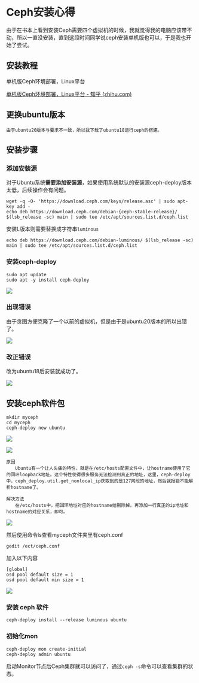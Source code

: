 # Ceph安装心得

由于在书本上看到安装Ceph需要四个虚拟机的时候，我就觉得我的电脑应该带不动，所以一直没安装，直到这段时间同学说ceph安装单机版也可以，于是我也开始了尝试。

## 安装教程

单机版Ceph环境部署，Linux平台

[单机版Ceph环境部署，Linux平台 - 知乎 (zhihu.com)](https://zhuanlan.zhihu.com/p/67832892)

## 更换ubuntu版本

```
由于ubuntu20版本与要求不一致，所以我下载了ubuntu18进行ceph的搭建。
```

## 安装步骤

### 添加安装源

对于Ubuntu系统**需要添加安装源**，如果使用系统默认的安装源ceph-deploy版本太低，后续操作会有问题。

```
wget -q -O- 'https://download.ceph.com/keys/release.asc' | sudo apt-key add -
echo deb https://download.ceph.com/debian-{ceph-stable-release}/ $(lsb_release -sc) main | sudo tee /etc/apt/sources.list.d/ceph.list
```

安装L版本则需要替换成字符串`luminous`

```
echo deb https://download.ceph.com/debian-luminous/ $(lsb_release -sc) main | sudo tee /etc/apt/sources.list.d/ceph.list
```

### 安装ceph-deploy

```
sudo apt update
sudo apt -y install ceph-deploy
```

![](https://raw.githubusercontent.com/LUWEI2000/Typora-images/master/img/image-20211121225810494.png)

### 出现错误

由于贪图方便克隆了一个以前的虚拟机，但是由于是ubuntu20版本的所以出错了。

![](https://raw.githubusercontent.com/LUWEI2000/Typora-images/master/img/image-20211121230226846.png)

### 改正错误

改为ubuntu18后安装就成功了。

![](https://raw.githubusercontent.com/LUWEI2000/Typora-images/master/img/image-20211121233644592.png)

## 安装ceph软件包

```
mkdir myceph
cd myceph
ceph-deploy new ubuntu
```

![](https://raw.githubusercontent.com/LUWEI2000/Typora-images/master/img/image-20211121234109888.png)

![](https://raw.githubusercontent.com/LUWEI2000/Typora-images/master/img/image-20211122000451652.png)

```
原因
　　Ubuntu有一个让人头痛的特性，就是在/etc/hosts配置文件中，让hostname使用了它的回环loopback地址。这个特性使得很多服务无法检测到真正的地址，这里，ceph-deploy中，ceph_deploy.util.get_nonlocal_ip获取到的是127网段的地址，然后就报错不能解析hostname了。

解决方法
　　在/etc/hosts中，把回环地址对应的hostname给删除掉。再添加一行真正的ip地址和hostname的对应关系，即可。
```



![](https://raw.githubusercontent.com/LUWEI2000/Typora-images/master/img/image-20211122003843262.png)

然后使用命令ls查看myceph文件夹里有ceph.conf

```
gedit /ect/ceph.conf
```

加入以下内容

```
[global]
osd pool default size = 1
osd pool default min size = 1
```

![](https://raw.githubusercontent.com/LUWEI2000/Typora-images/master/img/image-20211122002649967.png)

### 安装 ceph 软件

```
ceph-deploy install --release luminous ubuntu
```

### 初始化mon

```
ceph-deploy mon create-initial
ceph-deploy admin ubuntu
```

启动Monitor节点后Ceph集群就可以访问了，通过`ceph -s`命令可以查看集群的状态。